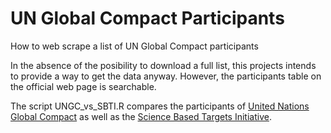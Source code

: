 # UN Global Compact Participants
How to web scrape a list of UN Global Compact participants

In the absence of the posibility to download a full list, this projects intends to provide a way to get the data anyway. However, the participants table on the official web page is searchable. 

The script UNGC_vs_SBTI.R compares the participants of [United Nations Global Compact](https://unglobalcompact.org/) as well as the [Science Based Targets Initiative](https://sciencebasedtargets.org/). 
